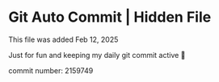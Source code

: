 # Git Auto Commit | Hidden File

This file was added Feb 12, 2025

Just for fun and keeping my daily git commit active 🤪

commit number: 2159749
